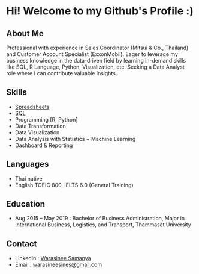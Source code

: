 # Hi! Welcome to my Github's Profile :)


## About Me
Professional with experience in Sales Coordinator (Mitsui & Co., Thailand) and Customer Account Specialist (ExxonMobil). Eager to leverage my business knowledge in the data-driven field by learning in-demand skills like SQL, R Language, Python, Visualization, etc.
Seeking a Data Analyst role where I can contribute valuable insights.

## Skills
- [Spreadsheets](https://github.com/Warasineesines/Spreadsheets)
- [SQL](https://github.com/Warasineesines/SQL)
- Programming [R, Python]
- Data Transformation
- Data Visualization
- Data Analysis with Statistics + Machine Learning
- Dashboard & Reporting

## Languages
- Thai native
- English TOEIC 800, IELTS 6.0 (General Training)

## Education
- Aug 2015 – May 2019 : Bachelor of Business Administration, Major in International Business, Logistics, and Transport, Thammasat University

## Contact
- LinkedIn : [Warasinee Samanya](https://www.linkedin.com/in/warasinee-samanya-094a39166/)
- Email : warasineesines@gmail.com
